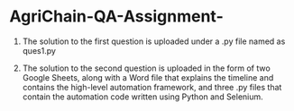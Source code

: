 # AgriChain-QA-Assignment-

1) The solution to the first question is uploaded under a .py file named as ques1.py
 
2) The solution to the second question is uploaded in the form of two Google Sheets, along with a Word file that explains the timeline and contains the high-level automation framework, and three .py files that contain the automation code written using Python and Selenium. 

